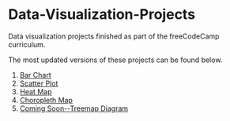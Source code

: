 # Data-Visualization-Projects
Data visualization projects finished as part of the freeCodeCamp curriculum.

The most updated versions of these projects can be found below.

1. [Bar Chart](https://codepen.io/legendoflilac/pen/QWwKjoa)
2. [Scatter Plot](https://codepen.io/legendoflilac/pen/mdymwoz)
3. [Heat Map](https://codepen.io/legendoflilac/pen/LYEONqX)
4. [Choropleth Map](https://codepen.io/legendoflilac/pen/VwYdLOp)
5. [Coming Soon--Treemap Diagram]()
